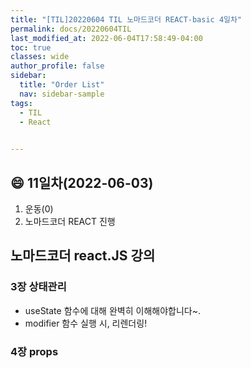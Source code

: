 ```yaml
---
title: "[TIL]20220604 TIL 노마드코더 REACT-basic 4일차"
permalink: docs/20220604TIL
last_modified_at: 2022-06-04T17:58:49-04:00
toc: true
classes: wide
author_profile: false
sidebar:
  title: "Order List"
  nav: sidebar-sample
tags:
  - TIL
  - React
  

---
```


## :smile: 11일차(2022-06-03)


1. 운동(0)
2. 노마드코더 REACT 진행



## 노마드코더 react.JS 강의

### 3장 상태관리

- useState 함수에 대해 완벽히 이해해야합니다~.
- modifier 함수 실행 시, 리렌더링!

### 4장 props



